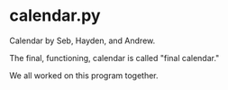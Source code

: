 # calendar.py
Calendar by Seb, Hayden, and Andrew.

The final, functioning, calendar is called "final calendar."

We all worked on this program together. 

